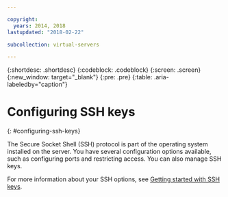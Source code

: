 ```yaml
---

copyright:
  years: 2014, 2018
lastupdated: "2018-02-22"

subcollection: virtual-servers

---
```


{:shortdesc: .shortdesc}
{:codeblock: .codeblock}
{:screen: .screen}
{:new_window: target="_blank"}
{:pre: .pre}
{:table: .aria-labeledby="caption"}

# Configuring SSH keys
{: #configuring-ssh-keys}

The Secure Socket Shell (SSH) protocol is part of the operating system installed on the server. You have several configuration options available, such as configuring ports and restricting access. You can also manage SSH keys.

For more information about your SSH options, see [Getting started with SSH keys](/docs/ssh-keys?topic=ssh-keys-getting-started-tutorial).
